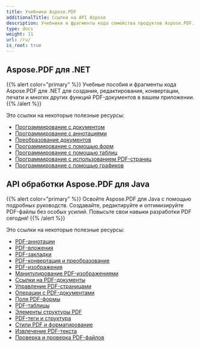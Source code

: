 ```yaml
---
title: Учебники Aspose.PDF
additionalTitle: Ссылки на API Aspose
description: Учебники и фрагменты кода семейства продуктов Aspose.PDF. Он включает в себя базовые и дополнительные руководства по использованию Aspose.PDF.
type: docs
weight: 11
url: /ru/
is_root: true
---
```


## Aspose.PDF для .NET
{{% alert color="primary" %}}
Учебные пособия и фрагменты кода Aspose.PDF для .NET для создания, редактирования, конвертации, печати и многих других функций PDF-документов в вашем приложении. 
{{% /alert %}}

Это ссылки на некоторые полезные ресурсы:
- [Программирование с документом](./net/programming-with-document/)
- [Программирование с аннотациями](./net/annotations/)  
- [Преобразование документов](./net/document-conversion/)
- [Программирование с помощью форм](./net/programming-with-forms/)
- [Программирование с помощью таблиц](./net/programming-with-tables/) 
- [Программирование с использованием PDF-страниц](./net/programming-with-pdf-pages/)
- [Программирование с помощью графиков](./net/programming-with-graphs/)
 
## API обработки Aspose.PDF для Java
{{% alert color="primary" %}}
Освойте Aspose.PDF для Java с помощью подробных руководств. Создавайте, редактируйте и оптимизируйте PDF-файлы без особых усилий. Повысьте свои навыки разработки PDF сегодня!
{{% /alert %}}

Это ссылки на некоторые полезные ресурсы:
- [PDF-аннотации](./java/pdf-annotations/)
- [PDF-вложения](./java/pdf-attachments/)
- [PDF-закладки](./java/pdf-bookmarks/)
- [PDF-конвертация и преобразование](./java/pdf-conversion-&-transformation/)
- [PDF-изображения](./java/pdf-images/)
- [Манипулирование PDF-изображениями](./java/pdf-image-manipulation/)
- [Ссылки на PDF-документы](./java/pdf-document-links/)
- [Управление PDF-страницами](./java/pdf-page-manipulation/)
- [Операции с PDF-документами](./java/pdf-document-operations/)
- [Поля PDF-формы](./java/pdf-form-fields/)
- [PDF-таблицы](./java/pdf-tables/)
- [Элементы структуры PDF](./java/pdf-structure-elements/)
- [PDF-теги и структура](./java/pdf-tags-and-structure/)
- [Стили PDF и форматирование](./java/pdf-styles-and-formatting/)
- [Извлечение PDF-текста](./java/pdf-text-extraction/)
- [Проверка и проверка PDF-файлов](./java/pdf-validation-and-verification/)

